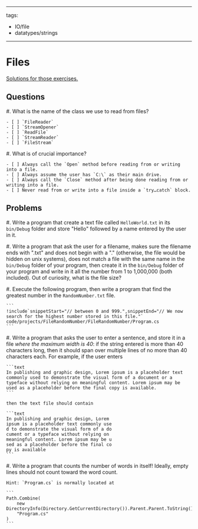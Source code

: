 <!--

DO NOT EDIT THIS FILE

Edit exercises_w_sol/io/files.md, and run
make exercises/io/files.md
instead.
-->

---
tags:
- IO/file
- datatypes/strings
--- 

# Files

[Solutions for those exercises.](./exercises_w_sol/io/files)

## Questions

#. What is the name of the class we use to read from files?

    - [ ] `FileReader`
    - [ ] `StreamOpener`
    - [ ] `ReadFile`
    - [ ] `StreamReader`
    - [ ] `FileStream`

#. What is of crucial importance?

    - [ ] Always call the `Open` method before reading from or writing into a file.
    - [ ] Always assume the user has `C:\` as their main drive.
    - [ ] Always call the `Close` method after being done reading from or writing into a file. 
    - [ ] Never read from or write into a file inside a `try…catch` block.

## Problems

#. Write a program that create a text file called `HelloWorld.txt` in its `bin/Debug` folder and store "Hello" followed by a name entered by the user in it.


#. Write a program that ask the user for a filename, makes sure the filename ends with ".txt" and does not begin with a "." (otherwise, the file would be hidden on unix systems), does not match a file with the same name in the `bin/Debug` folder of your program, then create it in the `bin/Debug` folder of your program and write in it all the number from 1 to 1,000,000 (both included). Out of curiosity, what is the file size?


#. Execute the following program, then write a program that find the greatest number in the `RandomNumber.txt` file.

    ```
    !include`snippetStart="// between 0 and 999.",snippetEnd="// We now search for the highest number stored in this file."` code/projects/FileRandomNumber/FileRandomNumber/Program.cs
    ```
        

#. Write a program that asks the user to enter a sentence, and store it in a file *where the maximum width is 40*: if the string entered is more than 40 characters long, then it should span over multiple lines of no more than 40 characters each. For example, if the user enters

    ```text
    In publishing and graphic design, Lorem ipsum is a placeholder text commonly used to demonstrate the visual form of a document or a typeface without relying on meaningful content. Lorem ipsum may be used as a placeholder before the final copy is available.
    ```
    
    then the text file should contain
    
    ```text
    In publishing and graphic design, Lorem 
    ipsum is a placeholder text commonly use
    d to demonstrate the visual form of a do
    cument or a typeface without relying on 
    meaningful content. Lorem ipsum may be u
    sed as a placeholder before the final co
    py is available
    ```


#. Write a program that counts the number of words in itself! Ideally, empty lines should not count toward the word count. 

    Hint: `Program.cs` is normally located at
    
    ```
    Path.Combine(
        new DirectoryInfo(Directory.GetCurrentDirectory()).Parent.Parent.ToString(),
        "Program.cs"
    )
    ```

